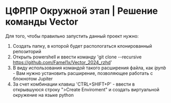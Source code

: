 # ЦФРПР Окружной этап | Решение команды Vector

Для того, чтобы правильно запустить данный проект нужно:

  1. Создать папку, в которой будет распологаться клонированный репозиторий
  2. Открыть powershell и ввести команду 'git clone --recursive https://github.com/Famel1x/Vector_2024_rzhd'
  3. В виду использования командой такого расширения файла, как *ipynb* - Вам нужно установить расширение, позволяющее работать с блокнотом Jupiter
  4. За счет комбинации клавиш 'CTRL+SHIFT+P' - ввести в открывшуюся строку ">Create Enviroment" и создать виртуальной окружение на языке python
